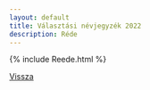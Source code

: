```yaml
---
layout: default
title: Választási névjegyzék 2022
description: Réde
---
```


{% include Reede.html %}

[Vissza](./)
